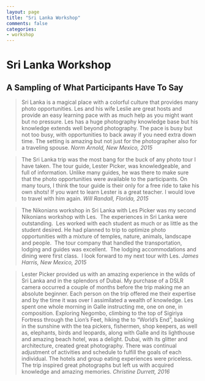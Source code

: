 ```yaml
---
layout: page
title: "Sri Lanka Workshop"
comments: false
categories:
- workshop
---
```


# Sri Lanka Workshop

## A Sampling of What Participants Have To Say

> Sri Lanka is a magical place with a colorful culture that provides many photo opportunities. Les and his wife Leslie are great hosts and provide an easy learning pace with as much help as you might want but no pressure. Les has a huge photography knowledge base but his knowledge extends well beyond photography. The pace is busy but not too busy, with opportunities to back away if you need extra down time. The setting is amazing but not just for the photographer also for a traveling spouse. <cite>Norm Arnold, New Mexico, 2015</cite> 

> The Sri Lanka trip was the most bang for the buck of any photo tour I have taken. The tour guide, Lester Picker, was knowledgeable, and full of information. Unlike many guides, he was there to make sure that the photo opportunities were available to the participants. On many tours, I think the tour guide is their only for a free ride to take his own shots! If you want to learn Lester is a great teacher. I would love to travel with him again. <cite>Will Randall, Florida, 2015</cite>

> The Nikonians workshop in Sri Lanka with Les Picker was my second Nikonians workshop with Les.  The experiences in Sri Lanka were outstanding.  Les worked with each student as much or as little as the student desired. He had planned to trip to optimize photo opportunities with a mixture of temples, nature, animals, landscape and people.  The tour company that handled the transportation, lodging and guides was excellent.  The lodging accommodations and dining were first class.  I look forward to my next tour with Les. <cite>James Harris, New Mexico, 2015</cite>

> Lester Picker provided us with an amazing experience in the wilds of Sri Lanka and in the splendors of Dubai. My purchase of a DSLR camera occurred a couple of months before the trip making me an absolute beginner. Each person on the trip offered me their expertise and by the time it was over I assimilated a wealth of knowledge. Les spent one whole morning in Galle instructing me, one on one, in composition. Exploring Negombo, climbing to the top of Sigiriya Fortress through the Lion’s Feet, hiking the to “World’s End”, basking in the sunshine with the tea pickers, fishermen, shop keepers, as well as, elephants, birds and leopards, along with Galle and its lighthouse and amazing beach hotel, was a delight. Dubai, with its glitter and architecture, created great photography. There was continual adjustment of activities and schedule to fulfill the goals of each individual.  The hotels and group eating experiences were priceless. The trip inspired great photographs but left us with acquired knowledge and amazing memories. <cite>Christine Durrett, 2016</cite>


